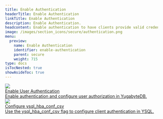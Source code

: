 ```yaml
---
title: Enable Authentication
headerTitle: Enable Authentication
linkTitle: Enable Authentication
description: Enable Authentication.
headcontent: Enable authentication to have clients provide valid credentials before they can connect to a YugabyteDB cluster.
image: /images/section_icons/secure/authentication.png
menu:
  preview:
    name: Enable Authentication
    identifier: enable-authentication
    parent: secure
    weight: 715
type: docs
isTocNested: true
showAsideToc: true
---
```


<div class="row">

  <div class="col-12 col-md-6 col-lg-12 col-xl-6">
    <a class="section-link icon-offset" href="ysql/">
      <div class="head">
        <img class="icon" src="/images/section_icons/secure/authentication.png" aria-hidden="true" />
        <div class="title">Enable User Authentication</div>
      </div>
      <div class="body">
          Enable authentication and configure user authorization in YugabyteDB.
      </div>
    </a>
  </div>

  <div class="col-12 col-md-6 col-lg-12 col-xl-6">
    <a class="section-link icon-offset" href="ysql_hba_conf-configuration/">
      <div class="head">
        <img class="icon" src="/images/section_icons/secure/authentication.png" aria-hidden="true" />
        <div class="title">Configure ysql_hba_conf_csv</div>
      </div>
      <div class="body">
          Use the ysql_hba_conf_csv flag to configure client authentication in YSQL.
      </div>
    </a>
  </div>

</div>
